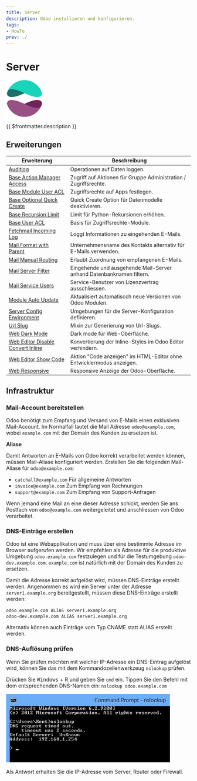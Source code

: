```yaml
---
title: Server
description: Odoo installieren und konfigurieren.
tags:
- HowTo
prev: ./
---
```

# Server
![icons_odoo_website_enterprise](attachments/icons_odoo_website_enterprise.png)

{{ $frontmatter.description }}

## Erweiterungen

| Erweiterung                                                                       | Beschreibung                                                         |
| --------------------------------------------------------------------------------- | -------------------------------------------------------------------- |
| [Auditlog](Auditlog.md)                                                           | Operationen auf Daten loggen.                                        |
| [Base Action Manager Access](Base%20Action%20Manager%20Access.md)                 | Zugriff auf Aktionen für Gruppe Administration / Zugriffsrechte.     |
| [Base Module User ACL](Base%20Module%20User%20ACL.md)                             | Zugriffsrechte auf Apps festlegen.                                   |
| [Base Optional Quick Create](Base%20Optional%20Quick%20Create.md)                 | Quick Create Option für Datenmodelle deaktivieren.                   |
| [Base Recursion Limit](Base%20Recursion%20Limit.md)                               | Limit für Python-Rekursionen erhöhen.                                |
| [Base User ACL](Base%20User%20ACL.md)                                             | Basis für Zugriffsrechte-Module.                                     |
| [Fetchmail Incoming Log](Fetchmail%20Incoming%20Log.md)                           | Loggt Informationen zu eingehenden E-Mails.                          |
| [Mail Format with Parent](Mail%20Format%20With%20Parent.md)                       | Unternehmensname des Kontakts alternativ für E-Mails verwenden.      |
| [Mail Manual Routing](Mail%20Manual%20Routing.md)                                 | Erlaubt Zuordnung von empfangenen E-Mails.                           |
| [Mail Server Filter](Mail%20Server%20Filter.md)                                   | Eingehende und ausgehende Mail-Server anhand Datenbanknamen filtern. |
| [Mail Service Users](Mail%20Service%20Users.md)                                   | Service-Benutzer von Lizenzvertrag ausschliessen.                    |
| [Module Auto Update](Module%20Auto%20Update.md)                                   | Aktualisiert automatiscch neue Versionen von Odoo Modulen.           |
| [Server Config Environment](Server%20Config%20Environment.md)                     | Umgebungen für die Server-Konfiguration definieren.                  |
| [Url Slug](Url%20Slug.md)                                                         | Mixin zur Generierung von Url-Slugs.                                 |
| [Web Dark Mode](Web%20Dark%20Mode.md)                                             | Dark mode für Web-Oberfläche.                                        |
| [Web Editor Disable Convert Inline](Web%20Editor%20Disable%20Convert%20Inline.md) | Konvertierung der Inline-Styles im Odoo Editor verhindern.           |
| [Web Editor Show Code](Web%20Editor%20Show%20Code.md)                             | Aktion "Code anzeigen" im HTML-Editor ohne Entwicklermodus anzeigen. |
| [Web Responsive](Web%20Responsive.md)                                             | Responsive Anzeige der Odoo-Oberfläche.                              |

## Infrastruktur

### Mail-Account bereitstellen

Odoo benötigt zum Empfang und Versand von E-Mails einen exklusiven Mail-Account. Im  Normalfall lautet die Mail Adresse `odoo@example.com`, wobei `example.com` mit der Domain des Kunden zu ersetzen ist.

**Aliase**

Damit Antworten an E-Mails von Odoo korrekt verarbeitet werden können, müssen Mail-Aliase konfiguriert werden. Erstellen Sie die folgenden Mail-Aliase für `odoo@example.com`:

* `catchall@example.com` Für allgemeine Antworten
* `invoice@example.com` Zum Empfang von Rechnungen
* `support@example.com` Zum Empfang von Support-Anfragen

Wenn jemand eine Mail an eine dieser Adresse schickt, werden Sie ans Postfach von `odoo@example.com` weitergeleitet und anschliessen von Odoo verarbeitet.

### DNS-Einträge erstellen

Odoo ist eine Webapplikation und muss über eine bestimmte Adresse im Browser aufgerufen werden. Wir empfehlen als Adresse für die produktive Umgebung `odoo.example.com` festzulegen und für die Testumgebung `odoo-dev.example.com`. `example.com` ist natürlich mit der Domain des Kunden zu ersetzen.

Damit die Adresse korrekt aufgelöst wird, müssen DNS-Einträge erstellt werden. Angenommen es wird ein Server unter der Adresse `server1.example.org` bereitgestellt, müssen diese DNS-Einträge erstellt werden:

```
odoo.example.com ALIAS server1.example.org
odoo-dev.example.com ALIAS server1.example.org
```

Alternativ können auch Einträge vom Typ CNAME statt ALIAS erstellt werden.

### DNS-Auflösung prüfen

Wenn Sie prüfen möchten mit welcher IP-Adresse ein DNS-Eintrag aufgelöst wird, können Sie das mit dem Kommandozeilenwerkzeug `nslookup` prüfen.

Drücken Sie <kbd>Windows</kbd> + <kdb>R</kbd> und geben Sie `cmd` ein. Tippen Sie den Befehl mit dem entsprechenden DNS-Namen ein: `nslookup odoo.example.com`

![](attachments/cmd%20nslookup.png)

Als Antwort erhalten Sie die IP-Adresse vom Server, Router oder Firewall.